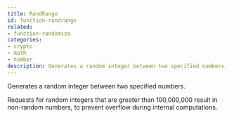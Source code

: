 ```yaml
---
title: RandRange
id: function-randrange
related:
- function-randomize
categories:
- crypto
- math
- number
description: Generates a random integer between two specified numbers.
---
```


Generates a random integer between two specified numbers.

Requests for random integers that are greater than 100,000,000 result in non-random numbers, to prevent overflow during internal computations.
